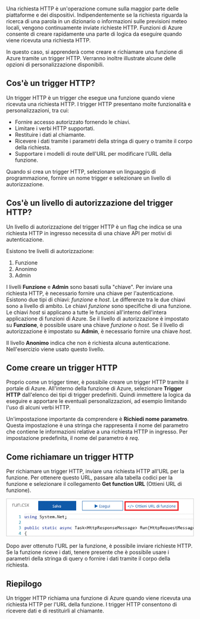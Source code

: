 Una richiesta HTTP è un'operazione comune sulla maggior parte delle piattaforme e dei dispositivi. Indipendentemente se la richiesta riguarda la ricerca di una parola in un dizionario o informazioni sulle previsioni meteo locali, vengono continuamente inviate richieste HTTP. Funzioni di Azure consente di creare rapidamente una parte di logica da eseguire quando viene ricevuta una richiesta HTTP.

In questo caso, si apprenderà come creare e richiamare una funzione di Azure tramite un trigger HTTP. Verranno inoltre illustrate alcune delle opzioni di personalizzazione disponibili.

## <a name="what-is-an-http-trigger"></a>Cos'è un trigger HTTP?

Un trigger HTTP è un trigger che esegue una funzione quando viene ricevuta una richiesta HTTP. I trigger HTTP presentano molte funzionalità e personalizzazioni, tra cui:

- Fornire accesso autorizzato fornendo le chiavi.
- Limitare i verbi HTTP supportati.
- Restituire i dati al chiamante.
- Ricevere i dati tramite i parametri della stringa di query o tramite il corpo della richiesta.
- Supportare i modelli di route dell'URL per modificare l'URL della funzione.

Quando si crea un trigger HTTP, selezionare un linguaggio di programmazione, fornire un nome trigger e selezionare un livello di autorizzazione.

## <a name="what-is-an-http-trigger-authorization-level"></a>Cos'è un livello di autorizzazione del trigger HTTP?

Un livello di autorizzazione del trigger HTTP è un flag che indica se una richiesta HTTP in ingresso necessita di una chiave API per motivi di autenticazione.

Esistono tre livelli di autorizzazione:

1. Funzione
2. Anonimo
3. Admin

I livelli **Funzione** e **Admin** sono basati sulla "chiave". Per inviare una richiesta HTTP, è necessario fornire una chiave per l'autenticazione. Esistono due tipi di chiavi: *funzione* e *host*. Le differenze tra le due chiavi sono a livello di ambito. Le chiavi *funzione* sono specifiche di una funzione. Le chiavi *host* si applicano a tutte le funzioni all'interno dell'intera applicazione di funzioni di Azure. Se il livello di autorizzazione è impostato su **Funzione**, è possibile usare una chiave *funzione* o *host*. Se il livello di autorizzazione è impostato su **Admin**, è necessario fornire una chiave *host*.

Il livello **Anonimo** indica che non è richiesta alcuna autenticazione. Nell'esercizio viene usato questo livello.

## <a name="how-to-create-an-http-trigger"></a>Come creare un trigger HTTP

Proprio come un trigger timer, è possibile creare un trigger HTTP tramite il portale di Azure. All'interno della funzione di Azure, selezionare **Trigger HTTP** dall'elenco dei tipi di trigger predefiniti. Quindi immettere la logica da eseguire e apportare le eventuali personalizzazioni, ad esempio limitando l'uso di alcuni verbi HTTP.

Un'impostazione importante da comprendere è **Richiedi nome parametro**. Questa impostazione è una stringa che rappresenta il nome del parametro che contiene le informazioni relative a una richiesta HTTP in ingresso. Per impostazione predefinita, il nome del parametro è *req*.

## <a name="how-to-invoke-an-http-trigger"></a>Come richiamare un trigger HTTP

Per richiamare un trigger HTTP, inviare una richiesta HTTP all'URL per la funzione. Per ottenere questo URL, passare alla tabella codici per la funzione e selezionare il collegamento **Get function URL** (Ottieni URL di funzione).

![Screenshot del portale di Azure che mostra un pannello App per le funzioni con il pulsante Get function URL (Ottieni URL di funzione) dell’app evidenziato.](../media/5-function-url.png)

Dopo aver ottenuto l'URL per la funzione, è possibile inviare richieste HTTP. Se la funzione riceve i dati, tenere presente che è possibile usare i parametri della stringa di query o fornire i dati tramite il corpo della richiesta.

## <a name="summary"></a>Riepilogo

Un trigger HTTP richiama una funzione di Azure quando viene ricevuta una richiesta HTTP per l'URL della funzione. I trigger HTTP consentono di ricevere dati e di restituirli al chiamante.
